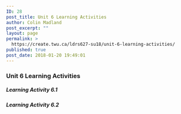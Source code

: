 ```yaml
---
ID: 28
post_title: Unit 6 Learning Activities
author: Colin Madland
post_excerpt: ""
layout: page
permalink: >
  https://create.twu.ca/ldrs627-su18/unit-6-learning-activities/
published: true
post_date: 2018-01-20 19:49:01
---
```

<h3>Unit 6 Learning Activities</h3>

<h5>Learning Activity 6.1</h5>

<h5>Learning Activity 6.2</h5>